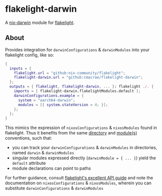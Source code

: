 # flakelight-darwin

A [nix-darwin][1] module for [flakelight][2].

[1]: https://github.com/LnL7/nix-darwin
[2]: https://github.com/nix-community/flakelight

## About
Provides integration for `darwinConfigurations` & `darwinModules` into your flakelight config, like so:
```nix
{
  inputs = {
    flakelight.url = "github:nix-community/flakelight";
    flakelight-darwin.url = "github:cmacrae/flakelight-darwin";
  };
  outputs = { flakelight, flakelight-darwin, ... }: flakelight ./. {
    imports = [ flakelight-darwin.flakelightModules.default ];
    darwinConfigurations.example = {
      system = "aarch64-darwin";
      modules = [{ system.stateVersion = 4; }];
    };
  };
}
```

This mimics the expression of `nixosConfigurations` & `nixosModules` found in flakelight. Thus it benefits
from the same [directory][3] and [module(s)][4] conventions, such that:
- you can track your `darwinConfigurations` & `darwinModules` in directories, named `darwin` & `darwinModules`
- singular modules expressed directly (`darwinModule = { ... }`) yield the `default` attribute
- module declarations can point to paths

[3]: https://github.com/nix-community/flakelight/blob/master/API_GUIDE.md#nixdir
[4]: https://github.com/nix-community/flakelight/blob/master/API_GUIDE.md#nixosmodules-homemodules-and-flakelightmodules

For further guidance, consult [flakelight's excellent API guide][5] and note the documentation on `nixosConfigurations` 
& `nixosModules`, wherein you can substitute `darwinConfigurations` & `darwinModules`

[5]: https://github.com/nix-community/flakelight/blob/master/API_GUIDE.md
